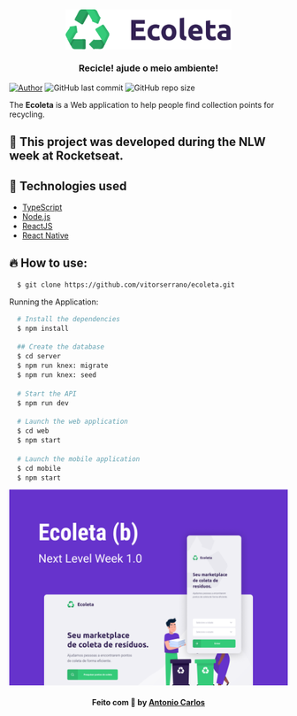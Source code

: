 <h3 align="center">
    <img alt="Logo" title="#logo" width="300px" src=".github/logo.svg">
    <br><br>
    <b>Recicle! ajude o meio ambiente!</b>  
    <br>
</h3>



[![Author](https://img.shields.io/badge/author-AntonioSilvaAzevedo-blue?style=plastic)](https://github.com/AntonioSilvaAzevedo)
![GitHub last commit](https://img.shields.io/github/last-commit/AntonioSilvaAzevedo/GoBarber---Front?style=plastic)
![GitHub repo size](https://img.shields.io/github/repo-size/AntonioSilvaAzevedo/GoBarber---Front?style=plastic)

The <strong>Ecoleta</strong> is a Web application to help people find collection points for recycling.

## :rocket: This project was developed during the NLW week at Rocketseat.

<a id="technologies used"></a>

## :rocket: Technologies used

- [TypeScript](https://www.typescriptlang.org/)
- [Node.js](https://nodejs.org/en/)
- [ReactJS](https://reactjs.org/)
- [React Native](https://reactnative.dev/)

<a id="como-usar"></a>

## :fire: How to use:


```sh
  $ git clone https://github.com/vitorserrano/ecoleta.git
```

 Running the Application:

```sh
  # Install the dependencies
  $ npm install

  ## Create the database
  $ cd server
  $ npm run knex: migrate
  $ npm run knex: seed

  # Start the API
  $ npm run dev

  # Launch the web application
  $ cd web
  $ npm start

  # Launch the mobile application
  $ cd mobile
  $ npm start

```

  ![](.github/Capa.png)


<h4 align="center">
    Feito com 💜 by <a href="https://www.linkedin.com/in/antonio-carlos-44b106129/" target="_blank">Antonio Carlos</a>
</h4>